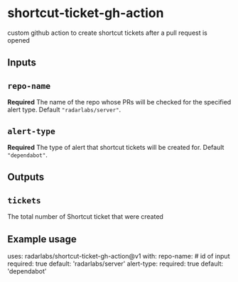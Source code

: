 # shortcut-ticket-gh-action
custom github action to create shortcut tickets after a pull request is opened

## Inputs

## `repo-name`

**Required** The name of the repo whose PRs will be checked for the specified alert type. Default `"radarlabs/server"`.

## `alert-type`

**Required** The type of alert that shortcut tickets will be created for. Default `"dependabot"`.


## Outputs

## `tickets`

The total number of Shortcut ticket that were created

## Example usage

uses: radarlabs/shortcut-ticket-gh-action@v1
with:
    repo-name:  # id of input
        required: true
        default: 'radarlabs/server'
    alert-type:
        required: true
        default: 'dependabot'
